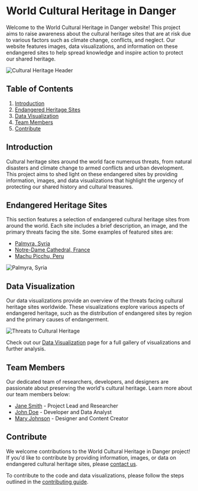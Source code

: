 # World Cultural Heritage in Danger

Welcome to the World Cultural Heritage in Danger website! This project aims to raise awareness about the cultural heritage sites that are at risk due to various factors such as climate change, conflicts, and neglect. Our website features images, data visualizations, and information on these endangered sites to help spread knowledge and inspire action to protect our shared heritage.

![Cultural Heritage Header](https://drive.google.com/file/d/1LAAU8Q_PZwbDNWURbVrJTPstZG2p8d8r/view?usp=sharing)

## Table of Contents

1. [Introduction](#introduction)
2. [Endangered Heritage Sites](#endangered-heritage-sites)
3. [Data Visualization](#data-visualization)
4. [Team Members](#team-members)
5. [Contribute](#contribute)

## Introduction

Cultural heritage sites around the world face numerous threats, from natural disasters and climate change to armed conflicts and urban development. This project aims to shed light on these endangered sites by providing information, images, and data visualizations that highlight the urgency of protecting our shared history and cultural treasures.

## Endangered Heritage Sites

This section features a selection of endangered cultural heritage sites from around the world. Each site includes a brief description, an image, and the primary threats facing the site. Some examples of featured sites are:

- [Palmyra, Syria](endangered-sites/palmyra.md)
- [Notre-Dame Cathedral, France](endangered-sites/notre-dame.md)
- [Machu Picchu, Peru](endangered-sites/machu-picchu.md)

![Palmyra, Syria](images/palmyra.jpg)

## Data Visualization

Our data visualizations provide an overview of the threats facing cultural heritage sites worldwide. These visualizations explore various aspects of endangered heritage, such as the distribution of endangered sites by region and the primary causes of endangerment.

![Threats to Cultural Heritage](images/data-visualization-threats.png)

Check out our [Data Visualization](data-visualization.md) page for a full gallery of visualizations and further analysis.

## Team Members

Our dedicated team of researchers, developers, and designers are passionate about preserving the world's cultural heritage. Learn more about our team members below:

- [Jane Smith](team-members/jane-smith.md) - Project Lead and Researcher
- [John Doe](team-members/john-doe.md) - Developer and Data Analyst
- [Mary Johnson](team-members/mary-johnson.md) - Designer and Content Creator

## Contribute

We welcome contributions to the World Cultural Heritage in Danger project! If you'd like to contribute by providing information, images, or data on endangered cultural heritage sites, please [contact us](mailto:contact@worldheritageindanger.org).

To contribute to the code and data visualizations, please follow the steps outlined in the [contributing guide](CONTRIBUTING.md).
